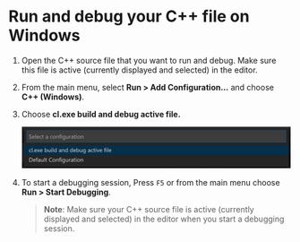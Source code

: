 # Run and debug your C++ file on Windows

1. Open the C++ source file that you want to run and debug. Make sure this file is active (currently displayed and selected) in the editor.

2. From the main menu, select **Run > Add Configuration...** and choose **C++ (Windows)**.

3. Choose **cl.exe build and debug active file.**

    ![Dropdown showing C++ debug configurations for MSVC on Windows](msvc-build-and-debug-active-file.png)

4. To start a debugging session, Press `F5` or from the main menu choose **Run > Start Debugging**.

    > **Note**: Make sure your C++ source file is active (currently displayed and selected) in the editor when you start a debugging session.